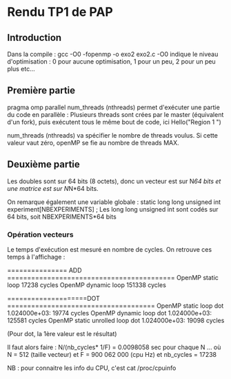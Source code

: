 # Rendu TP1 de PAP

## Introduction
Dans la compile : gcc -O0 -fopenmp -o exo2 exo2.c
-O0 indique le niveau d'optimisation : 0 pour aucune optimisation, 1 pour un peu, 2 pour un peu plus etc...

## Première partie

pragma omp parallel num_threads (nthreads) permet d'exécuter une partie du code en parallèle : 
Plusieurs threads sont crées par le master (équivalent d'un fork), puis exécutent tous le même bout de code, ici Hello("Region 1 ")

num_threads (nthreads) va spécifier le nombre de threads voulus. Si cette valeur vaut zéro, openMP se fie au nombre de threads MAX.

## Deuxième partie


Les doubles sont sur 64 bits (8 octets), donc un vecteur est sur N*64 bits et une matrice est sur N*N*64 bits.

On remarque également une variable globale : static long long unsigned int experiment[NBEXPERIMENTS] ;
Les long long unsigned int sont codés sur 64 bits, soit NBEXPERIMENTS*64 bits


### Opération vecteurs

Le temps d'exécution est mesuré en nombre de cycles. On retrouve ces temps à l'affichage :

=============== ADD ==========================================
OpenMP static loop 17238 cycles
OpenMP dynamic loop 151338 cycles

====================DOT =====================================
OpenMP static loop dot 1.024000e+03: 19774 cycles
OpenMP dynamic loop dot 1.024000e+03: 125581 cycles
OpenMP static unrolled loop dot 1.024000e+03: 19098 cycles

(Pour dot, la 1ère valeur est le résultat)

Il faut alors faire : N/(nb_cycles* 1/F) =  0.0098058 sec pour chaque N
... où N = 512 (taille vecteur)
			et F = 900 062 000 (cpu Hz)
			et nb_cycles = 17238
			
NB : pour connaitre les info du CPU, c'est cat /proc/cpuinfo


